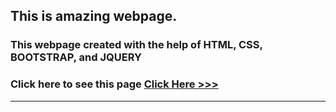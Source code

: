 ## This is amazing webpage.
### This webpage created with the help of HTML, CSS, BOOTSTRAP, and JQUERY


### Click here to see this page [Click Here >>>]( https://subratgoogle.github.io/spirit-webpage/.)
 
<hr>
